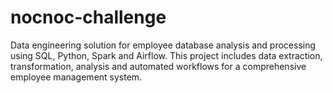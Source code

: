 # nocnoc-challenge
Data engineering solution for employee database analysis and processing using SQL, Python, Spark and Airflow. This project includes data extraction, transformation, analysis and automated workflows for a comprehensive employee management system.
